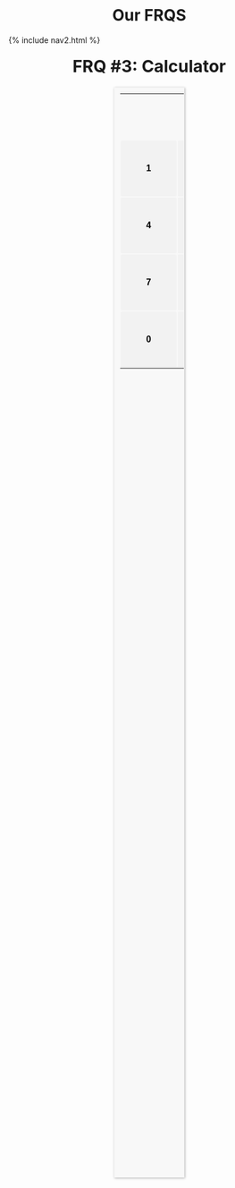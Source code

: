 <br>
<br>

# Our FRQS

<div id="title">
{% include nav2.html %}
</div>

<h1 style="text-align: center; font-size: 30px">
      FRQ
      <span style="font-weight: bold">#3: Calculator</span>
    </h1>

<body>
<style>
    h1{
    text-align: center;
    margin-top: 0.67em;
    margin-bottom: 0.67em;
  }
  *{
    margin: 0;
    padding: 0;
  }
  .container{
    margin: auto;
    width: 25%;
    padding: 10px;
    border: 1px solid #f2f2f2;
    -webkit-box-shadow: 1px 1px 4px 0px rgba(176,176,176,1);
       -moz-box-shadow: 1px 1px 4px 0px rgba(176,176,176,1);
            box-shadow: 1px 1px 4px 0px rgba(176,176,176,1);
    background-color: #fff;
    background-color: #F8F8F8;
  }
  .header{
    background-color: #81C784;
    padding: 10px;
    color: #fff;
    text-align: center;
  }
  .result{
    font-size: 24px;
    padding: 24px 5px;
    font-weight: 700;
    text-align: right;
    width: 70%;
    border: none;
    background-color: #F8F8F8;
  }
  .first-row,
  .second-row,
  .third-row,
  .conflict
  {
    display: inline-block;
    width: 100%;
  }
  .box{
   padding: 15px;
   font-weight: bold;
   font-size: 16px;
   border: none;
   border-radius: 3px;
   background-color: #F2F2F2;
   float: left;
   margin: auto;
   /*border: 1px solid #000;*/
  }
  .conflict .left,
  .conflict .right{
    float: left;
    position: relative;
  }
  .left{
    width: 74%;
  }
  .right{
    width: 24%;
  }
  .big{
    padding: 15px;
    font-weight: bold;
    font-size: 16px;
    border: none;
    border-radius: 3px;
    background-color: #F2F2F2;
    float: left;
    width: 64.5%;
  }
  .small{
    padding: 15px;
    font-weight: bold;
    font-size: 16px;
    border: none;
    border-radius: 3px;
    background-color: #F2F2F2;
    float: left;
    width: 31.5%;
    margin: 0 2px;
  }
  .plus{
    height: 105px;
    width: 100%;
  }
  .green{
    background-color: #81C784;
  }
  .red{
    background-color: #F50258
  }
  .grey{
    background-color: #F2F2F2;
  }
  .white-text{
    color: #fff;
  }
  .top-margin{
    margin-top: 4px;
  }
</style>
            <form method="GET" id="calcForm">
                <table style="height:50%" id="calcu" class="container">
                    <tr>
                        <td><input style="width: 90%" type="text" class="result" name="input" id="calcFormInput" th:value="${output}"><input style="width: 10% ; height: 50px" type="button" value="c" onclick="clr()" /> </td>
                    </tr>
                    <tr class ="first-row">
                        <!-- create button and assign value to each button -->
                        <!-- dis("1") will call function dis to display value -->
                        <td style="padding: 1px"><input style="width: 100px; height:100px" type="button" value="1" onclick="dis('1')" class= "box" name=""
                                    onkeydown="myFunction(event)"></td>
                        <td style="padding: 1px"><input style="width: 100px; height:100px" type="button" value="2" onclick="dis('2')" class= "box" name=""
                                    onkeydown="myFunction(event)"> </td>
                        <td style="padding: 1px"><input style="width: 100px; height:100px" type="button" value="3" onclick="dis('3')" class= "box" name=""
                                    onkeydown="myFunction(event)"> </td>
                        <td style="padding: 1px"><input style="width: 100px; height:100px" type="button" value="/" onclick="dis('/')" class= "box" name=""
                                    onkeydown="myFunction(event)"> </td>
                    </tr>
                    <tr class ="second-row">
                        <td style="padding: 1px"><input style="width: 100px; height:100px"  type="button" value="4" onclick="dis('4')" class= "box" name=""
                                    onkeydown="myFunction(event)"> </td>
                        <td style="padding: 1px"><input style="width: 100px; height:100px"  type="button" value="5" onclick="dis('5')" class= "box" name=""
                                    onkeydown="myFunction(event)"> </td>
                        <td style="padding: 1px"><input style="width: 100px; height:100px"  type="button" value="6" onclick="dis('6')" class= "box" name=""
                                    onkeydown="myFunction(event)"> </td>
                        <td style="padding: 1px"><input style="width: 100px; height:100px" type="button" value="*" onclick="dis('*')" class= "box" name=""
                                    onkeydown="myFunction(event)"> </td>
                    </tr>
                    <tr class ="third-row">
                        <td style="padding: 1px"><input style="width: 100px; height:100px"  type="button" value="7" onclick="dis('7')" class= "box" name=""
                                    onkeydown="myFunction(event)"> </td>
                        <td style="padding: 1px"><input style="width: 100px; height:100px"  type="button" value="8" onclick="dis('8')" class= "box" name=""
                                    onkeydown="myFunction(event)"> </td>
                        <td style="padding: 1px"><input style="width: 100px; height:100px"  type="button" value="9" onclick="dis('9')" class= "box" name=""
                                    onkeydown="myFunction(event)"> </td>
                                    <td style="padding: 1px"><input style="width: 100px; height:100px"  type="button" value="-" onclick="dis('-')" class= "box" name=""
                                    onkeydown="myFunction(event)"> </td>
                    </tr>
                    <tr class = "conflict">
                        <td style="padding: 1px"><input style="width: 100px; height:100px"  type="button" value="0" onclick="dis('0')" class= "box" name=""
                                    onkeydown="myFunction(event)"> </td>
                        <td style="padding: 1px"><input style="width: 100px; height:100px"  type="button" value="." onclick="dis('.')" class= "box" name=""
                                    onkeydown="myFunction(event)"> </td>
                        <!-- solve function call function solve to evaluate value -->
                        <td style="padding: 1px"><input style="width: 100px; height:100px"  type="submit" name="" value="Submit" class=" green white-text big"> </td>
                        <td style="padding: 1px"><input style="width: 100px; height:100px"  type="button" value="+" onclick="dis('+')" class= "box" name=""
                                    onkeydown="myFunction(event)"> </td>
                    </tr>
                </table>
            </form>
            <script>
                // Function that display value
                function dis(val) {
                    document.getElementById("calcFormInput").value += val;
                    varvar = document.getElementById("calcFormInput").value;
                    console.log("varvar");
                }
                function myFunction(event) {
                    if (event.key == '0' || event.key == '1' 
                        || event.key == '2' || event.key == '3'
                        || event.key == '4' || event.key == '5' 
                        || event.key == '6' || event.key == '7'
                        || event.key == '8' || event.key == '9' 
                        || event.key == '+' || event.key == '-'
                        || event.key == '*' || event.key == '/')
                        document.getElementById("calcFormInput").value += event.key;
                }
          var cal = document.getElementById("calcu");
                cal.onkeyup = function (event) {
                    if (event.keyCode === 13) {
                        console.log("Enter");
                        let x = document.getElementById("calcFormInput").value
                        console.log(x);
                    }
                }
          // Function that clear the display
                function clr() {
                    document.getElementById("calcFormInput").value = ""
                }
                function submitform(event) {
                  event.preventDefault();
                  // var xhr = new XMLHttpRequest();
                  // xhr.open(
                  //   "GET",
                  //   "https://f1.aadit.dev/api/calculator/calculate"
                  // );
                  // xhr.setRequestHeader("Content-Type", "application/json;charset=UTF-8");
                  const inputElement = document.getElementById("calcFormInput")   ;                                 
                  const expression = inputElement.value;                  
                  const url = "https://f1.aadit.dev/api/calculator/calculate?expression="
                  // const url = "http://localhost:8085/api/calculator/calculate?expression="
                  fetch(url + encodeURIComponent(expression), {cors: "no-cors"})
                  .then((response) => {
                  // check for response errors
                    if (response.status == 200) {
                      return response.json().then((data) => {
                        inputElement.value = data.result;
                      });
                    } else if (response.status == 400){
                      return response.json().then((data) => {
                        inputElement.value = data.error;
                      }); 
                    } else {
                      return response.text().then(text => {
                        console.log(text);
                      });
                    }
                  })
                  .catch(e => {
                    console.error(e);
                    inputElement.value = "invalid expression";
                  })
                }
                const form = document.getElementById("calcForm");
                form.addEventListener("submit", submitform);
            </script>
    </body>
